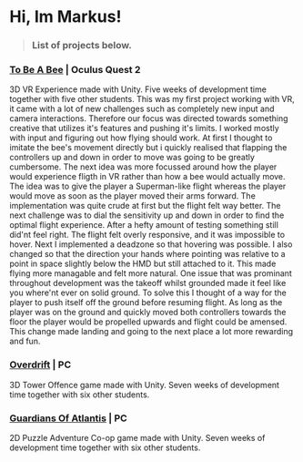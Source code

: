 # Hi, Im Markus!
>### List of projects below.


###  [To Be A Bee](https://yrgo-game-creator.itch.io/to-be-a-bee) | Oculus Quest 2


3D VR Experience made with Unity. Five weeks of development time together with five other students. This was my first project working with VR, it came with a lot of new challenges such as completely new input and camera interactions. Therefore our focus was directed towards something creative that utilizes it's features and pushing it's limits. I worked mostly with input and figuring out how flying should work. At first I thought to imitate the bee's movement directly but i quickly realised that flapping the controllers up and down in order to move was going to be greatly cumbersome. The next idea was more focussed around how the player would experience fligth in VR rather than how a bee would actually move. The idea was to give the player a Superman-like flight whereas the player would move as soon as the player moved their arms forward. The implementation was quite crude at first but the flight felt way better. The next challenge was to dial the sensitivity up and down in order to find the optimal flight experience. After a hefty amount of testing something still did'nt feel right. The flight felt overly responsive, and it was impossible to hover. Next I implemented a deadzone so that hovering was possible. I also changed so that the direction your hands where pointing was relative to a point in space slightly below the HMD but still attached to it. This made flying more managable and felt more natural. One issue that was prominant throughout development was the takeoff whilst grounded made it feel like you where'nt ever on solid ground. To solve this I thought of a way for the player to push itself off the ground before resuming flight. As long as the player was on the ground and quickly moved both controllers towards the floor the player would be propelled upwards and flight could be amensed. This change made landing and going to the next place a lot more rewarding and fun. 


### [Overdrift](https://yrgo-game-creator.itch.io/overdrift) | PC


3D Tower Offence game made with Unity. Seven weeks of development time together with six other students.


### [Guardians Of Atlantis](https://yrgo-game-creator.itch.io/guardians-of-atlantis) | PC


2D Puzzle Adventure Co-op game made with Unity. Seven weeks of development time together with six other students.
